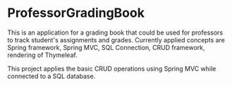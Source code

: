 # ProfessorGradingBook
This is an application for a grading book that could be used for professors to track student's assignments and grades. Currently applied concepts are Spring framework, Spring MVC, SQL Connection, CRUD framework, rendering of Thymeleaf. 

This project applies the basic CRUD operations using Spring MVC while connected to a SQL database. 


